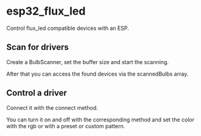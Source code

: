 # esp32_flux_led
Control flux_led compatible devices with an ESP.

## Scan for drivers
Create a BulbScanner, set the buffer size and start the scanning.

After that you can access the found devices via the scannedBulbs array.

## Control a driver
Connect it with the connect method. 

You can turn it on and off with the corresponding method and set the color with the rgb or with a preset or custom pattern.

